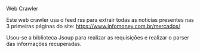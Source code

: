 Web Crawler

Este web crawler usa o feed rss para extrair todas as noticias presentes nas 3 primeiras páginas do site: https://www.infomoney.com.br/mercados/

Usou-se a biblioteca Jsoup para realizar as requisições e realizar o parser das informações recuperadas.
